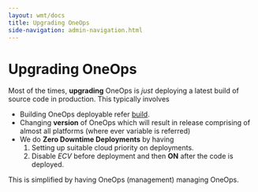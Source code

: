 ```yaml
---
layout: wmt/docs
title: Upgrading OneOps
side-navigation: admin-navigation.html
---
```


# Upgrading OneOps

Most of the times, **upgrading** OneOps is *just* deploying a latest build of source code in production. This typically involves

* Building OneOps deployable refer [build](https://github.com/OneOps/build-wf).
* Changing **version** of OneOps which will result in release comprising of almost all platforms (where ever variable is referred)
* We do **Zero Downtime Deployments** by having
    1. Setting up suitable cloud priority on deployments.
    2. Disable *ECV* before deployment and then **ON** after the code is deployed.

This is simplified by having OneOps (management) managing OneOps.
